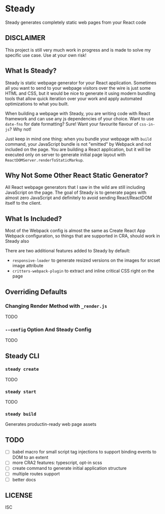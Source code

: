 # Steady

Steady generates completely static web pages from your React code

## DISCLAIMER

This project is still very much work in progress and is made to solve my
specific use case. Use at your own risk!

## What Is Steady?

Steady is static webpage generator for your React application. Sometimes all you
want to send to your webpage visitors over the wire is just some HTML and CSS,
but it would be nice to generate it using modern bundling tools that allow quick
iteration over your work and apply automated optimizations to what you built.

When building a webpage with Steady, you are writing code with React framework
and can use any js dependencies of your choice. Want to use `date-fns` for date
formatting? Sure! Want your favourite flavour of `css-in-js`? Why not!

Just keep in mind one thing: when you bundle your webpage with `build` command,
your JavaScript bundle is not "emitted" by Webpack and not included on the page.
You are building a React application, but it will be executed only on server to
generate initial page layout with `ReactDOMServer.renderToStaticMarkup`.

## Why Not Some Other React Static Generator?

All React webpage generators that I saw in the wild are still including
JavaScript on the page. The goal of Steady is to generate pages with almost zero
JavaScript and definitely to avoid sending React/ReactDOM itself to the client.

## What Is Included?

Most of the Webpack config is almost the same as Create React App Webpack
configuration, so things that are supported in CRA, should work in Steady also

There are two additional features added to Steady by default:

- `responsive-loader` to generate resized versions on the images for srcset
  image attribute
- `critters-webpack-plugin` to extract and inline critical CSS right on the page

## Overriding Defaults

### Changing Render Method with `_render.js`

TODO

### `--config` Option And Steady Config

TODO

## Steady CLI

### `steady create`

TODO

### `steady start`

TODO

### `steady build`

Generates productin-ready web page assets

## TODO

- [ ] babel macro for small script tag injections to support binding events to
      DOM to an extent
- [ ] more CRA2 features: typescript, opt-in scss
- [ ] create command to generate initial application structure
- [ ] multiple routes support
- [ ] better docs

## LICENSE

ISC
